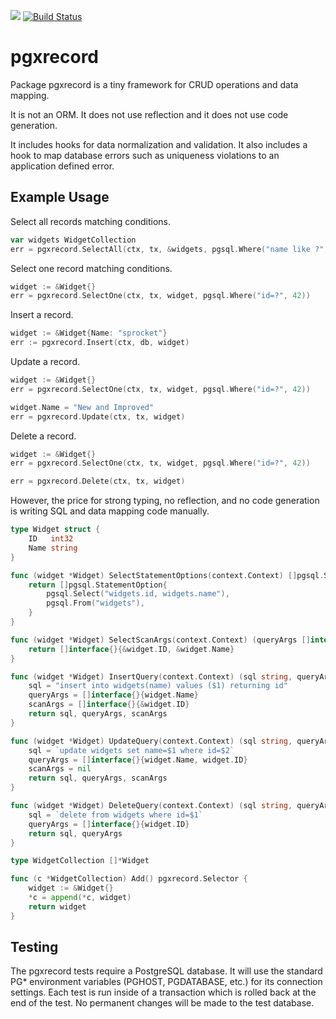 [![](https://godoc.org/github.com/jackc/pgxrecord?status.svg)](https://godoc.org/github.com/jackc/pgxrecord)
[![Build Status](https://travis-ci.org/jackc/pgxrecord.svg)](https://travis-ci.org/jackc/pgxrecord)

# pgxrecord

Package pgxrecord is a tiny framework for CRUD operations and data mapping.

It is not an ORM. It does not use reflection and it does not use code generation.

It includes hooks for data normalization and validation. It also includes a hook to map database errors such as uniqueness violations to an application defined error.

## Example Usage

Select all records matching conditions.

```go
var widgets WidgetCollection
err = pgxrecord.SelectAll(ctx, tx, &widgets, pgsql.Where("name like ?", "%green%"))
```

Select one record matching conditions.

```go
widget := &Widget{}
err = pgxrecord.SelectOne(ctx, tx, widget, pgsql.Where("id=?", 42))
```

Insert a record.

```go
widget := &Widget{Name: "sprocket"}
err := pgxrecord.Insert(ctx, db, widget)
```

Update a record.

```go
widget := &Widget{}
err = pgxrecord.SelectOne(ctx, tx, widget, pgsql.Where("id=?", 42))

widget.Name = "New and Improved"
err = pgxrecord.Update(ctx, tx, widget)
```

Delete a record.

```go
widget := &Widget{}
err = pgxrecord.SelectOne(ctx, tx, widget, pgsql.Where("id=?", 42))

err = pgxrecord.Delete(ctx, tx, widget)
```

However, the price for strong typing, no reflection, and no code generation is writing SQL and data mapping code manually.

```go
type Widget struct {
	ID   int32
	Name string
}

func (widget *Widget) SelectStatementOptions(context.Context) []pgsql.StatementOption {
	return []pgsql.StatementOption{
		pgsql.Select("widgets.id, widgets.name"),
		pgsql.From("widgets"),
	}
}

func (widget *Widget) SelectScanArgs(context.Context) (queryArgs []interface{}) {
	return []interface{}{&widget.ID, &widget.Name}
}

func (widget *Widget) InsertQuery(context.Context) (sql string, queryArgs []interface{}, scanArgs []interface{}) {
	sql = "insert into widgets(name) values ($1) returning id"
	queryArgs = []interface{}{widget.Name}
	scanArgs = []interface{}{&widget.ID}
	return sql, queryArgs, scanArgs
}

func (widget *Widget) UpdateQuery(context.Context) (sql string, queryArgs []interface{}, scanArgs []interface{}) {
	sql = `update widgets set name=$1 where id=$2`
	queryArgs = []interface{}{widget.Name, widget.ID}
	scanArgs = nil
	return sql, queryArgs, scanArgs
}

func (widget *Widget) DeleteQuery(context.Context) (sql string, queryArgs []interface{}) {
	sql = `delete from widgets where id=$1`
	queryArgs = []interface{}{widget.ID}
	return sql, queryArgs
}

type WidgetCollection []*Widget

func (c *WidgetCollection) Add() pgxrecord.Selector {
	widget := &Widget{}
	*c = append(*c, widget)
	return widget
}
```

## Testing

The pgxrecord tests require a PostgreSQL database. It will use the standard PG* environment variables (PGHOST, PGDATABASE, etc.) for its connection settings. Each test is run inside of a transaction which is rolled back at the end of the test. No permanent changes will be made to the test database.
